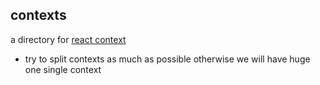## contexts

a directory for [react context](https://reactjs.org/docs/context.html)

- try to split contexts as much as possible otherwise we will have huge one single context
